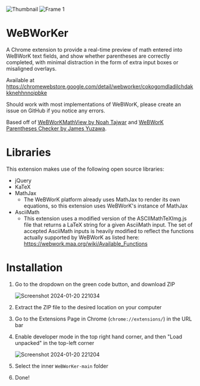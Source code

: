 ![Thumbnail](https://github.com/crimson-dynamo/WeBWorKer/assets/156981781/c53907d4-d325-47b3-a90f-0d562bc58ffe)
![Frame 1](https://github.com/crimson-dynamo/WeBWorKer/assets/156981781/1499cbce-1159-4756-b054-3d3243ef099c)

# WeBWorKer

A Chrome extension to provide a real-time preview of math entered into WeBWorK text fields, and show whether parentheses are correctly completed, with minimal distraction in the form of extra input boxes or misaligned overlays.

Available at https://chromewebstore.google.com/detail/webworker/cokogomdladilchdakkknehhnnoipbke

Should work with most implementations of WeBWorK, please create an issue on GitHub if you notice any errors.

Based off of [WeBWorKMathView by Noah Tajwar](https://github.com/noaht11/WeBWorKMathView) and [WeBWorK Parentheses Checker by James Yuzawa](yuzawa-san/webwork-parentheses-checker).

# Libraries

This extension makes use of the following open source libraries:

- jQuery 
- KaTeX
- MathJax
	- The WeBWorK platform already uses MathJax to render its own equations, so this extension uses WeBWorK's instance of MathJax
- AsciiMath
	- This extension uses a modified version of the ASCIIMathTeXImg.js file that returns a LaTeX string for a given AsciiMath input. The set of accepted AsciiMath inputs is heavily modified to reflect the functions actually supported by WeBWorK as listed here: https://webwork.maa.org/wiki/Available_Functions

# Installation

1. Go to the dropdown on the green code button, and download ZIP

	![Screenshot 2024-01-20 221034](https://github.com/crimson-dynamo/WeBWorKer/assets/156981781/9264d633-9c17-466d-a12f-0636d1b745fb)

3. Extract the ZIP file to the desired location on your computer
4. Go to the Extensions Page in Chrome (`chrome://extensions/`) in the URL bar
5. Enable developer mode in the top right hand corner, and then "Load unpacked" in the top-left corner

	![Screenshot 2024-01-20 221204](https://github.com/crimson-dynamo/WeBWorKer/assets/156981781/9c81413a-2950-4614-b633-e377a8442b3b)

7. Select the inner `WeBWorKer-main` folder
8. Done!
